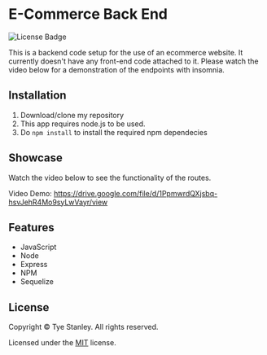 # E-Commerce Back End 

![License Badge](https://img.shields.io/github/license/TyeStanley/e-commerce-app)

This is a backend code setup for the use of an ecommerce website. It currently doesn't have any front-end code attached to it. Please watch the video below for a demonstration of the endpoints with insomnia.

## Installation

1. Download/clone my repository
2. This app requires node.js to be used.
3. Do `npm install` to install the required npm dependecies

## Showcase

Watch the video below to see the functionality of the routes.

Video Demo: https://drive.google.com/file/d/1PpmwrdQXjsbq-hsvJehR4Mo9syLwVayr/view

## Features

* JavaScript
* Node
* Express
* NPM
* Sequelize

## License

Copyright &copy; Tye Stanley. All rights reserved.
  
  Licensed under the [MIT](LICENSE) license.